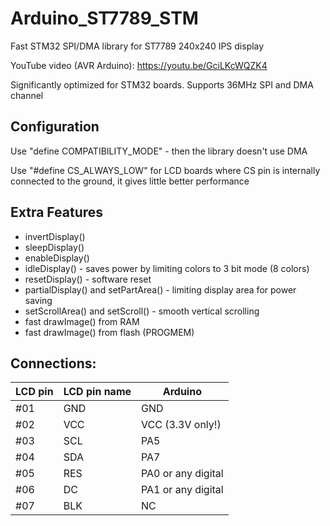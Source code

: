 # Arduino_ST7789_STM
Fast STM32 SPI/DMA library for ST7789 240x240 IPS display

YouTube video (AVR Arduino): https://youtu.be/GciLKcWQZK4

Significantly optimized for STM32 boards. Supports 36MHz SPI and DMA channel

## Configuration

Use "define COMPATIBILITY_MODE" - then the library doesn't use DMA

Use "#define CS_ALWAYS_LOW" for LCD boards where CS pin is internally connected to the ground, it gives little better performance

## Extra Features
- invertDisplay()
- sleepDisplay()
- enableDisplay()
- idleDisplay() - saves power by limiting colors to 3 bit mode (8 colors)
- resetDisplay() - software reset
- partialDisplay() and setPartArea() - limiting display area for power saving
- setScrollArea() and setScroll() - smooth vertical scrolling
- fast drawImage() from RAM
- fast drawImage() from flash (PROGMEM)

## Connections:

|LCD pin|LCD pin name|Arduino|
|--|--|--|
 |#01| GND| GND|
 |#02| VCC |VCC (3.3V only!)|
 |#03| SCL |PA5|
 |#04| SDA|PA7|
 |#05| RES|PA0 or any digital|
 |#06| DC|PA1 or any digital|
 |#07| BLK | NC|
